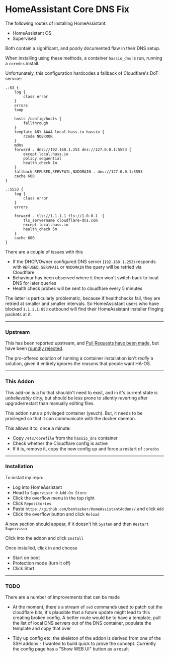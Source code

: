HomeAssistant Core DNS Fix
============================

The following routes of installing HomeAssistant:

- HomeAssistant OS
- Supervised

Both contain a significant, and poorly documented flaw in their DNS setup.

When installing using these methods, a container `hassio_dns` is run, running a `coredns` install.

Unfortunately, this configuration hardcodes a fallback of Cloudflare's DoT service:

    .:53 {
        log {
            class error
        }
        errors
        loop

        hosts /config/hosts {
            fallthrough
        }
        template ANY AAAA local.hass.io hassio {
            rcode NOERROR
        }
        mdns
        forward . dns://192.168.1.253 dns://127.0.0.1:5553 {
            except local.hass.io
            policy sequential
            health_check 1m
        }
        fallback REFUSED,SERVFAIL,NXDOMAIN . dns://127.0.0.1:5553
        cache 600
    }

    .:5553 {
        log {
            class error
        }
        errors

        forward . tls://1.1.1.1 tls://1.0.0.1  {
            tls_servername cloudflare-dns.com
            except local.hass.io
            health_check 5m
        }
        cache 600
    }

There are a couple of issues with this

- If the DHCP/Owner configured DNS server (`192.168.1.253`) responds with `REFUSED`, `SERVFAIL` or `NXDOMAIN` the query will be retried via Cloudflare
- Behaviour has been observed where it then won't switch back to local DNS for later queries
- Health check probes will be sent to cloudflare every 5 minutes

The latter is particularly problematic, because if healthchecks fail, they are retried at smaller and smaller intervals. So HomeAssistant users who have blocked `1.1.1.1:853` outbound will find their HomeAssistant installer flinging packets at it.

----

### Upstream

This has been reported upstream, and [Pull Requests have been made](https://github.com/home-assistant/plugin-dns/pull/56), but have been [roundly rejected](https://github.com/home-assistant/plugin-dns/pull/56#issuecomment-929700917).

The pro-offered solution of running a container installation isn't *really* a solution, given it entirely ignores the reasons that people want HA-OS.

----

### This Addon

This add-on is a fix that shouldn't need to exist, and in it's current state is *unbelievably* dirty, but should be less prone to silently reverting after upgrade/restart than manually editing files.

This addon runs a privileged container (yeuch). But, it needs to be privileged so that it can communicate with the docker daemon.

This allows it to, once a minute:

- Copy `/etc/corefile` from the `hassio_dns` container
- Check whether the Cloudflare config is active
- If it is, remove it, copy the new config up and force a restart of `coredns`


----

### Installation

To install my repo:

- Log into HomeAssistant
- Head to `Supervisor` -> `Add-On Store`
- Click the overflow menu in the top right
- Click `Repositories`
- Paste `https://github.com/bentasker/HomeAssistantAddons/` and click `Add`
- Click the overflow button and click `Reload`

A new section should appear, if it doesn't hit `System` and then `Restart Supervisor`

Click into the addon and click `Install`

Once installed, click in and choose

- Start on boot
- Protection mode (turn it off)
- Click Start

----

### TODO

There are a number of improvements that can be made


- At the moment, there's a stream of `sed` commands used to patch out the cloudflare bits, it's plausible that a future update might lead to this creating broken config. A better route would be to have a template, pull the list of local DNS servers out of the DNS container, populate the template and copy that over

- Tidy up config etc: the skeleton of the addon is derived from one of the SSH addons - I wanted to build quick to prove the concept. Currently the config page has a "Show WEB UI" button as a result


